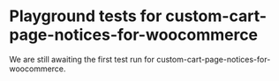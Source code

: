 # Playground tests for custom-cart-page-notices-for-woocommerce
We are still awaiting the first test run for custom-cart-page-notices-for-woocommerce.
